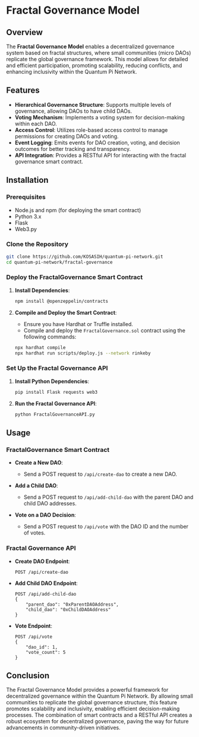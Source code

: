 # Fractal Governance Model

## Overview

The **Fractal Governance Model** enables a decentralized governance system based on fractal structures, where small communities (micro DAOs) replicate the global governance framework. This model allows for detailed and efficient participation, promoting scalability, reducing conflicts, and enhancing inclusivity within the Quantum Pi Network.

## Features

- **Hierarchical Governance Structure**: Supports multiple levels of governance, allowing DAOs to have child DAOs.
- **Voting Mechanism**: Implements a voting system for decision-making within each DAO.
- **Access Control**: Utilizes role-based access control to manage permissions for creating DAOs and voting.
- **Event Logging**: Emits events for DAO creation, voting, and decision outcomes for better tracking and transparency.
- **API Integration**: Provides a RESTful API for interacting with the fractal governance smart contract.

## Installation

### Prerequisites

- Node.js and npm (for deploying the smart contract)
- Python 3.x
- Flask
- Web3.py

### Clone the Repository

```bash
git clone https://github.com/KOSASIH/quantum-pi-network.git
cd quantum-pi-network/fractal-governance
```

### Deploy the FractalGovernance Smart Contract

1. **Install Dependencies**:
   ```bash
   npm install @openzeppelin/contracts
   ```

2. **Compile and Deploy the Smart Contract**:
   - Ensure you have Hardhat or Truffle installed.
   - Compile and deploy the `FractalGovernance.sol` contract using the following commands:
   ```bash
   npx hardhat compile
   npx hardhat run scripts/deploy.js --network rinkeby
   ```

### Set Up the Fractal Governance API

1. **Install Python Dependencies**:
   ```bash
   pip install Flask requests web3
   ```

2. **Run the Fractal Governance API**:
   ```bash
   python FractalGovernanceAPI.py
   ```

## Usage

### FractalGovernance Smart Contract

- **Create a New DAO**:
   - Send a POST request to `/api/create-dao` to create a new DAO.

- **Add a Child DAO**:
   - Send a POST request to `/api/add-child-dao` with the parent DAO and child DAO addresses.

- **Vote on a DAO Decision**:
   - Send a POST request to `/api/vote` with the DAO ID and the number of votes.

### Fractal Governance API

- **Create DAO Endpoint**:
   ```http
   POST /api/create-dao
   ```

- **Add Child DAO Endpoint**:
   ```http
   POST /api/add-child-dao
   {
       "parent_dao": "0xParentDAOAddress",
       "child_dao": "0xChildDAOAddress"
   }
   ```

- **Vote Endpoint**:
   ```http
   POST /api/vote
   {
       "dao_id": 1,
       "vote_count": 5
   }
   ```

## Conclusion

The Fractal Governance Model provides a powerful framework for decentralized governance within the Quantum Pi Network. By allowing small communities to replicate the global governance structure, this feature promotes scalability and inclusivity, enabling efficient decision-making processes. The combination of smart contracts and a RESTful API creates a robust ecosystem for decentralized governance, paving the way for future advancements in community-driven initiatives.
